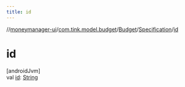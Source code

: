 ```yaml
---
title: id
---
```

//[moneymanager-ui](../../../../index.html)/[com.tink.model.budget](../../index.html)/[Budget](../index.html)/[Specification](index.html)/[id](id.html)



# id



[androidJvm]\
val [id](id.html): [String](https://kotlinlang.org/api/latest/jvm/stdlib/kotlin/-string/index.html)




